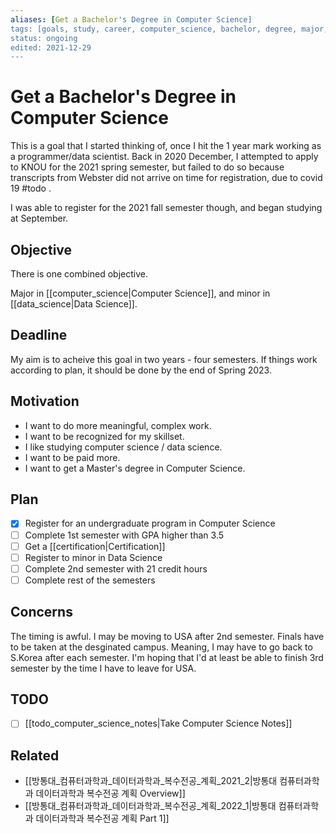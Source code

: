 ```yaml
---
aliases: [Get a Bachelor's Degree in Computer Science]
tags: [goals, study, career, computer_science, bachelor, degree, major, work]
status: ongoing
edited: 2021-12-29
---
```


# Get a Bachelor's Degree in Computer Science
This is a goal that I started thinking of, once I hit the 1 year mark working as a programmer/data scientist. Back in 2020 December, I attempted to apply to KNOU for the 2021 spring semester, but failed to do so because transcripts from Webster did not arrive on time for registration, due to covid 19 #todo .

I was able to register for the 2021 fall semester though, and began studying at September.

## Objective
There is one combined objective.

Major in [[computer_science|Computer Science]], and minor in [[data_science|Data Science]].

## Deadline
My aim is to acheive this goal in two years - four semesters.
If things work according to plan, it should be done by the end of Spring 2023.

## Motivation
- I want to do more meaningful, complex work.
- I want to be recognized for my skillset.
- I like studying computer science / data science.
- I want to be paid more.
- I want to get a Master's degree in Computer Science.

## Plan
- [x] Register for an undergraduate program in Computer Science
- [ ] Complete 1st semester with GPA higher than 3.5
- [ ] Get a [[certification|Certification]]
- [ ] Register to minor in Data Science
- [ ] Complete 2nd semester with 21 credit hours
- [ ] Complete rest of the semesters

## Concerns
The timing is awful. I may be moving to USA after 2nd semester.
Finals have to be taken at the desginated campus.
Meaning, I may have to go back to S.Korea after each semester.
I'm hoping that I'd at least be able to finish 3rd semester by the time I have to leave for USA.

## TODO
- [ ] [[todo_computer_science_notes|Take Computer Science Notes]]

## Related
- [[방통대_컴퓨터과학과_데이터과학과_복수전공_계획_2021_2|방통대 컴퓨터과학과 데이터과학과 복수전공 계획 Overview]]
- [[방통대_컴퓨터과학과_데이터과학과_복수전공_계획_2022_1|방통대 컴퓨터과학과 데이터과학과 복수전공 계획 Part 1]]